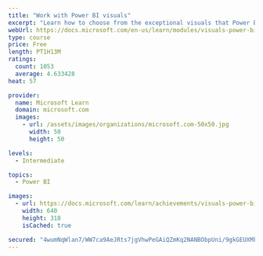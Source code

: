```yaml
---
title: "Work with Power BI visuals"
excerpt: "Learn how to choose from the exceptional visuals that Power BI makes available to you. Formatting visuals will direct the user’s attention to exactly where you want it, while helping to make the visual easier to read and interpret. You will also learn about how to use key performance indicators (KPIs)."
webUrl: https://docs.microsoft.com/en-us/learn/modules/visuals-power-bi/
type: course
price: Free
length: PT1H13M
ratings:
  count: 1053
  average: 4.633428
heat: 57

provider:
  name: Microsoft Learn
  domain: microsoft.com
  images:
    - url: /assets/images/organizations/microsoft.com-50x50.jpg
      width: 50
      height: 50

levels:
  - Intermediate

topics:
  - Power BI

images:
  - url: https://docs.microsoft.com/learn/achievements/visuals-power-bi-social.png
    width: 640
    height: 318
    isCached: true

secured: "4wumNqWlan7/WW7ca9AeJRts7jgVhwPeGAiQZmKq2NANBObpUni/9gkGEUXMkjmd9Xnygnhi4cOrSYmGST1HwvwIQz9UU0xPmQ+3heoiyLe8X1X8b43g3/XfEtndpiksQvHXrZfOWQnYDmaFquElHal3gv+XxOlf7+n2ltgDdvWi412Ih58VPOvQ+Y6lWET6zsj9jFoGBRCSSDtD3pOczHXIMjFqZdxAqPhEmg+pCpzaBxYV01xtLMHvNOkOXT8O09JCfs/0g3G7cxpltGw+ua3dkHeoy90hPkkbnq7TQ7bpUAUjfLqF3USejJN1aH4hJhz+LQukll+509KcBNqtmLgEMzDRA+LGy0pVEL7mo92OWKEmO/4g/errKfqwMeg3v4rjmAP/TvMNVXpNSw6GSUrFVGMOJ9OVuklg6/zhd1w=;hOCP4sfAVkO+vjkmDV7p9A=="
---
```


